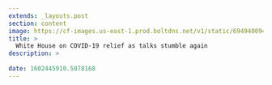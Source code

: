 ```yaml
--- 
extends: _layouts.post 
section: content 
image: https://cf-images.us-east-1.prod.boltdns.net/v1/static/694940094001/3c9e645a-73ac-4c08-b47a-c87576248809/b19ad5e4-34f2-413b-b7d3-4bd3ae22bd61/1280x720/match/image.jpg 
title: > 
  White House on COVID-19 relief as talks stumble again 
description: > 
   
date: 1602445910.5078168 
--- 
```

